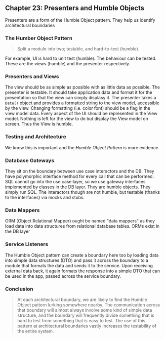 ## Chapter 23: Presenters and Humble Objects

Presenters are a form of the Humble Object pattern. They help us identify architectural boundaries

### The Humber Object Pattern

> Split a module into two; testable, and hard-to-test (humble).

For example, UI is hard to unit test (humble). The behaviour can be tested. These are the views (humble) and the presenter respectively.

### Presenters and Views

The view should be as simple as possible with as little data as possible. The presenter is testable. It should take application data and format it for the presentation so that the view can simply displasy it. The presenter takes a `Date()` object and provides a formatted string to the view model, accessible by the view. Changing formatting (i.e. color font) should be a flag in the view model data. Every aspect of the UI should be represented in the View model. Nothing is left for the view to do but display the View model on screen. Thus the View is humble.

### Testing and Architecture

We know this is important and the _Humble Object Pattern_ is more evidence.

### Database Gateways

They sit on the boundary between use case interactors and the DB. They have polymorphic interface method for every call that can be performed. SQL cannot go into the use case layer, so we use gateway interfaces implemented by classes in the DB layer. They are humble objects. They simply run SQL. The interactors though are not humble, but testable (thanks to the interfaces) via mocks and stubs.

### Data Mappers

ORM (Object Relational Mapper) ought be named "data mappers" as they load data into data structures from relational database tables. ORMs exist in the DB layer

### Service Listeners

The Humble Object pattern can create a boundary here too by loading data into simple data structures (DTO) and pass it across the boundary to a module that formats the data and sends it to the service. Upon receiving external data back, it again formats the response into a simple DTO that can be used in the app, passed across the service boundary.

### Conclusion

> At each architectural boundary, we are likely to find the Humble Object pattern lurking somewhere nearby. The communication across that boundary will almost always involve some kind of simple data structure, and the boundary will frequently divide something that is hard to test from something that is easy to test. The use of this pattern at architectural boundaries vastly increases the testability of the entire system.
